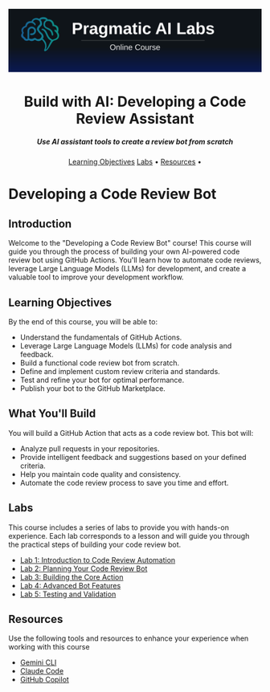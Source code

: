 [![Banner](./.github/header.svg)](https://ds500.paiml.com/ "Pragmatic AI Labs")

<h1 align="center">Build with AI: Developing a Code Review Assistant</h1>
<h5 align="center">Use AI assistant tools to create a review bot from scratch</h3>

<p align="center">
  <a href="#learning-objectives">Learning Objectives</a>
  <a href="#labs">Labs</a> •
  <a href="#resources">Resources</a> •
</p>

# Developing a Code Review Bot

## Introduction

Welcome to the "Developing a Code Review Bot" course! This course will guide you through the process of building your own AI-powered code review bot using GitHub Actions. You'll learn how to automate code reviews, leverage Large Language Models (LLMs) for development, and create a valuable tool to improve your development workflow.

## Learning Objectives

By the end of this course, you will be able to:

*   Understand the fundamentals of GitHub Actions.
*   Leverage Large Language Models (LLMs) for code analysis and feedback.
*   Build a functional code review bot from scratch.
*   Define and implement custom review criteria and standards.
*   Test and refine your bot for optimal performance.
*   Publish your bot to the GitHub Marketplace.

## What You'll Build

You will build a GitHub Action that acts as a code review bot. This bot will:

*   Analyze pull requests in your repositories.
*   Provide intelligent feedback and suggestions based on your defined criteria.
*   Help you maintain code quality and consistency.
*   Automate the code review process to save you time and effort.

## Labs

This course includes a series of labs to provide you with hands-on experience. Each lab corresponds to a lesson and will guide you through the practical steps of building your code review bot.

*   [Lab 1: Introduction to Code Review Automation](labs/1-introduction-lab.md)
*   [Lab 2: Planning Your Code Review Bot](labs/2-planning-lab.md)
*   [Lab 3: Building the Core Action](labs/3-building-core-action-lab.md)
*   [Lab 4: Advanced Bot Features](labs/4-advanced-features-lab.md)
*   [Lab 5: Testing and Validation](labs/5-testing-validation-lab.md)

## Resources

Use the following tools and resources to enhance your experience when working with this course

- [Gemini CLI](https://github.com/google-gemini/gemini-cli)
- [Claude Code](https://www.anthropic.com/claude-code)
- [GitHub Copilot](https://github.com/features/copilot)
